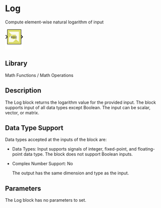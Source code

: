 # Log

Compute element-wise natural logarithm of input

![](./Images/block.png)

## Library

Math Functions / Math Operations

## Description

The Log block returns the logarithm value for the provided input. The
block supports input of all data types except Boolean. The input can be
scalar, vector, or matrix.

## Data Type Support

Data types accepted at the inputs of the block are:

- Data Types: Input supports signals of integer, fixed-point, and
  floating-point data type. The block does not support Boolean inputs.

- Complex Number Support: No

  The output has the same dimension and type as the input.

## Parameters

The Log block has no parameters to set.
